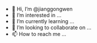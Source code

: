 - 👋 Hi, I’m @jianggongwen
- 👀 I’m interested in ...
- 🌱 I’m currently learning ...
- 💞️ I’m looking to collaborate on ...
- 📫 How to reach me ...

<!---
jianggongwen/jianggongwen is a ✨ special ✨ repository because its `README.md` (this file) appears on your GitHub profile.
You can click the Preview link to take a look at your changes.
--->
